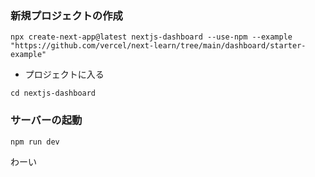 ### 新規プロジェクトの作成
```
npx create-next-app@latest nextjs-dashboard --use-npm --example "https://github.com/vercel/next-learn/tree/main/dashboard/starter-example"
```

- プロジェクトに入る
```
cd nextjs-dashboard
```

### サーバーの起動
```
npm run dev
```
わーい
